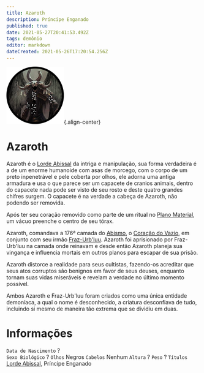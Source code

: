```yaml
---
title: Azaroth
description: Príncipe Enganado
published: true
date: 2021-05-27T20:41:53.492Z
tags: demônio
editor: markdown
dateCreated: 2021-05-26T17:20:54.256Z
---
```


![azaroth_-_token.png](/uploads/retratos/azaroth_-_token.png){.align-center}

# Azaroth
Azaroth é o [Lorde Abissal](/rankings-e-titulos/magico/lorde-abissal) da intriga e manipulação, sua forma verdadeira é a de um enorme humanoide com asas de morcego, com o corpo de um preto inpenetrável e pele coberta por olhos, ele adorna uma antiga armadura e usa o que parece ser um capacete de cranios animais, dentro do capacete nada pode ser visto de seu rosto e deste quatro grandes chifres surgem. O capacete é na verdade a cabeça de Azaroth, não podendo ser removida.

Após ter seu coração removido como parte de um ritual no [Plano Material](/lugares/plano-material), um vácuo preenche o centro de seu tórax.

Azaroth, comandava a 176ª camada do [Abismo](/lugares/abismo), o [Coração do Vazio](/lugares/abismo/coracao-do-vazio), em conjunto com seu irmão [Fraz-Urb'luu](/individuos/fraz-urbluu). Azaroth foi aprisionado por Fraz-Urb'luu na camada onde reinavam e desde então Azaroth planeja sua vingança e influencia mortais em outros planos para escapar de sua prisão.

Azaroth distorce a realidade para seus cultistas, fazendo-os acreditar que seus atos corruptos são benignos em favor de seus deuses, enquanto tornam suas vidas miseráveis e revelam a verdade no último momento possível.

Ambos Azaroth e Fraz-Urb'luu foram criados como uma única entidade demoníaca, a qual o nome é desconhecido, a criatura desconfiava de tudo, incluindo si mesmo de maneira tão extrema que se dividiu em duas.

# Informações
`Data de Nascimento` ?  
`Sexo Biológico` ?
`Olhos` Negros
`Cabelos` Nenhum
`Altura` ?
`Peso` ?
`Títulos` [Lorde Abissal](/rankings-e-titulos/magico/lorde-abissal), Príncipe Enganado